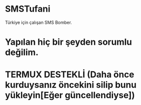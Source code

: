 # SMSTufani
Türkiye için çalışan SMS Bomber.
# Yapılan hiç bir şeyden sorumlu değilim.
# TERMUX DESTEKLİ (Daha önce kurduysanız öncekini silip bunu yükleyin[Eğer güncellendiyse])
